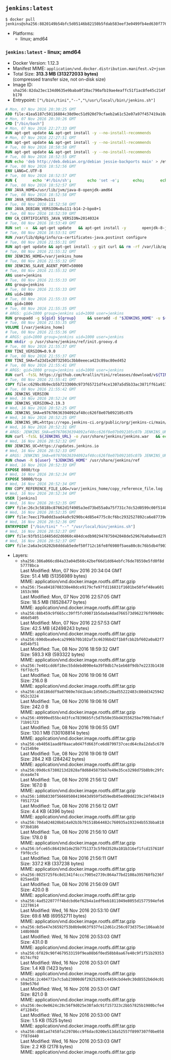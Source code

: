## `jenkins:latest`

```console
$ docker pull jenkins@sha256:8820149b54bfc5d05146b82150b5fdab583eef3e0499fb4ed630f77647a42942
```

-	Platforms:
	-	linux; amd64

### `jenkins:latest` - linux; amd64

-	Docker Version: 1.12.3
-	Manifest MIME: `application/vnd.docker.distribution.manifest.v2+json`
-	Total Size: **313.3 MB (313272033 bytes)**  
	(compressed transfer size, not on-disk size)
-	Image ID: `sha256:82da23ec134d0635e9baba0f20ac790afb19ae4eaffc51f1ac8fe45c214fb170`
-	Entrypoint: `["\/bin\/tini","--","\/usr\/local\/bin\/jenkins.sh"]`

```dockerfile
# Mon, 07 Nov 2016 20:30:25 GMT
ADD file:41ea5187c50116884c38d9ec51d920d79cfaeb2a61c52e07a97f457419a10a4f in / 
# Mon, 07 Nov 2016 20:30:26 GMT
CMD ["/bin/bash"]
# Mon, 07 Nov 2016 22:27:33 GMT
RUN apt-get update && apt-get install -y --no-install-recommends 		ca-certificates 		curl 		wget 	&& rm -rf /var/lib/apt/lists/*
# Mon, 07 Nov 2016 22:27:51 GMT
RUN apt-get update && apt-get install -y --no-install-recommends 		bzr 		git 		mercurial 		openssh-client 		subversion 				procps 	&& rm -rf /var/lib/apt/lists/*
# Tue, 08 Nov 2016 18:50:58 GMT
RUN apt-get update && apt-get install -y --no-install-recommends 		bzip2 		unzip 		xz-utils 	&& rm -rf /var/lib/apt/lists/*
# Tue, 08 Nov 2016 18:52:55 GMT
RUN echo 'deb http://deb.debian.org/debian jessie-backports main' > /etc/apt/sources.list.d/jessie-backports.list
# Tue, 08 Nov 2016 18:52:56 GMT
ENV LANG=C.UTF-8
# Tue, 08 Nov 2016 18:52:57 GMT
RUN { 		echo '#!/bin/sh'; 		echo 'set -e'; 		echo; 		echo 'dirname "$(dirname "$(readlink -f "$(which javac || which java)")")"'; 	} > /usr/local/bin/docker-java-home 	&& chmod +x /usr/local/bin/docker-java-home
# Tue, 08 Nov 2016 18:52:57 GMT
ENV JAVA_HOME=/usr/lib/jvm/java-8-openjdk-amd64
# Tue, 08 Nov 2016 18:52:58 GMT
ENV JAVA_VERSION=8u111
# Tue, 08 Nov 2016 18:52:58 GMT
ENV JAVA_DEBIAN_VERSION=8u111-b14-2~bpo8+1
# Tue, 08 Nov 2016 18:52:59 GMT
ENV CA_CERTIFICATES_JAVA_VERSION=20140324
# Tue, 08 Nov 2016 18:53:49 GMT
RUN set -x 	&& apt-get update 	&& apt-get install -y 		openjdk-8-jdk="$JAVA_DEBIAN_VERSION" 		ca-certificates-java="$CA_CERTIFICATES_JAVA_VERSION" 	&& rm -rf /var/lib/apt/lists/* 	&& [ "$JAVA_HOME" = "$(docker-java-home)" ]
# Tue, 08 Nov 2016 18:53:51 GMT
RUN /var/lib/dpkg/info/ca-certificates-java.postinst configure
# Tue, 08 Nov 2016 21:55:31 GMT
RUN apt-get update && apt-get install -y git curl && rm -rf /var/lib/apt/lists/*
# Tue, 08 Nov 2016 21:55:32 GMT
ENV JENKINS_HOME=/var/jenkins_home
# Tue, 08 Nov 2016 21:55:32 GMT
ENV JENKINS_SLAVE_AGENT_PORT=50000
# Tue, 08 Nov 2016 21:55:32 GMT
ARG user=jenkins
# Tue, 08 Nov 2016 21:55:33 GMT
ARG group=jenkins
# Tue, 08 Nov 2016 21:55:33 GMT
ARG uid=1000
# Tue, 08 Nov 2016 21:55:33 GMT
ARG gid=1000
# Tue, 08 Nov 2016 21:55:35 GMT
# ARGS: gid=1000 group=jenkins uid=1000 user=jenkins
RUN groupadd -g ${gid} ${group}     && useradd -d "$JENKINS_HOME" -u ${uid} -g ${gid} -m -s /bin/bash ${user}
# Tue, 08 Nov 2016 21:55:35 GMT
VOLUME [/var/jenkins_home]
# Tue, 08 Nov 2016 21:55:36 GMT
# ARGS: gid=1000 group=jenkins uid=1000 user=jenkins
RUN mkdir -p /usr/share/jenkins/ref/init.groovy.d
# Tue, 08 Nov 2016 21:55:37 GMT
ENV TINI_VERSION=0.9.0
# Tue, 08 Nov 2016 21:55:37 GMT
ENV TINI_SHA=fa23d1e20732501c3bb8eeeca423c89ac80ed452
# Tue, 08 Nov 2016 21:55:41 GMT
# ARGS: gid=1000 group=jenkins uid=1000 user=jenkins
RUN curl -fsSL https://github.com/krallin/tini/releases/download/v${TINI_VERSION}/tini-static -o /bin/tini && chmod +x /bin/tini   && echo "$TINI_SHA  /bin/tini" | sha1sum -c -
# Tue, 08 Nov 2016 21:55:41 GMT
COPY file:c629bc0b9ecb5b7233000c973f65721df4ce1307a5d5b33ac3871ff61a9172ff in /usr/share/jenkins/ref/init.groovy.d/tcp-slave-agent-port.groovy 
# Tue, 08 Nov 2016 21:55:42 GMT
ARG JENKINS_VERSION
# Wed, 16 Nov 2016 20:52:24 GMT
ENV JENKINS_VERSION=2.19.3
# Wed, 16 Nov 2016 20:52:25 GMT
ARG JENKINS_SHA=e97670636394092af40cc626f8e07b092105c07b
# Wed, 16 Nov 2016 20:52:25 GMT
ARG JENKINS_URL=https://repo.jenkins-ci.org/public/org/jenkins-ci/main/jenkins-war/2.19.3/jenkins-war-2.19.3.war
# Wed, 16 Nov 2016 20:52:31 GMT
# ARGS: JENKINS_SHA=e97670636394092af40cc626f8e07b092105c07b JENKINS_URL=https://repo.jenkins-ci.org/public/org/jenkins-ci/main/jenkins-war/2.19.3/jenkins-war-2.19.3.war gid=1000 group=jenkins uid=1000 user=jenkins
RUN curl -fsSL ${JENKINS_URL} -o /usr/share/jenkins/jenkins.war   && echo "${JENKINS_SHA}  /usr/share/jenkins/jenkins.war" | sha1sum -c -
# Wed, 16 Nov 2016 20:52:32 GMT
ENV JENKINS_UC=https://updates.jenkins.io
# Wed, 16 Nov 2016 20:52:33 GMT
# ARGS: JENKINS_SHA=e97670636394092af40cc626f8e07b092105c07b JENKINS_URL=https://repo.jenkins-ci.org/public/org/jenkins-ci/main/jenkins-war/2.19.3/jenkins-war-2.19.3.war gid=1000 group=jenkins uid=1000 user=jenkins
RUN chown -R ${user} "$JENKINS_HOME" /usr/share/jenkins/ref
# Wed, 16 Nov 2016 20:52:33 GMT
EXPOSE 8080/tcp
# Wed, 16 Nov 2016 20:52:34 GMT
EXPOSE 50000/tcp
# Wed, 16 Nov 2016 20:52:34 GMT
ENV COPY_REFERENCE_FILE_LOG=/var/jenkins_home/copy_reference_file.log
# Wed, 16 Nov 2016 20:52:34 GMT
USER [jenkins]
# Wed, 16 Nov 2016 20:52:35 GMT
COPY file:26c3c5818bc87662d1f4905a3ed73bd55a0a75f731c7dc52d0599c00f51408e9 in /usr/local/bin/jenkins-support 
# Wed, 16 Nov 2016 20:52:35 GMT
COPY file:7eec179a0dd3aad4a9c9290bc4d85e4775c8cf6bc2932527892ca6e87739e474 in /usr/local/bin/jenkins.sh 
# Wed, 16 Nov 2016 20:52:36 GMT
ENTRYPOINT ["/bin/tini" "--" "/usr/local/bin/jenkins.sh"]
# Wed, 16 Nov 2016 20:52:37 GMT
COPY file:93fb511d485dd2d6060c484dcedb902947875042048de529676a0a0aed27b5a3 in /usr/local/bin/plugins.sh 
# Wed, 16 Nov 2016 20:52:37 GMT
COPY file:2a6a3e16202b8dddab5edef50f712c16fe8f6980f5aea80c8c76b5db4f903913 in /usr/local/bin/install-plugins.sh 
```

-	Layers:
	-	`sha256:386a066cd84a33a04d560c42bef66d1dd64ebfc76de78550e5fd0f8d57778bca`  
		Last Modified: Mon, 07 Nov 2016 20:34:04 GMT  
		Size: 51.4 MB (51356989 bytes)  
		MIME: application/vnd.docker.image.rootfs.diff.tar.gzip
	-	`sha256:75ea8418708338e40dce9179cfe97fd116831f1601be50fef48ea6011653c986`  
		Last Modified: Mon, 07 Nov 2016 22:57:05 GMT  
		Size: 18.5 MB (18528477 bytes)  
		MIME: application/vnd.docker.image.rootfs.diff.tar.gzip
	-	`sha256:88b459c9f665cc39ff5fc09071b5dada4dad766573d962276f999d0c466d5405`  
		Last Modified: Mon, 07 Nov 2016 22:57:53 GMT  
		Size: 42.5 MB (42498243 bytes)  
		MIME: application/vnd.docker.image.rootfs.diff.tar.gzip
	-	`sha256:690dbea0e4ca2996b70b102af3c4639bbd2f1b8fcbb2bf602a0a82f74d54bf51`  
		Last Modified: Tue, 08 Nov 2016 18:59:32 GMT  
		Size: 593.3 KB (593322 bytes)  
		MIME: application/vnd.docker.image.rootfs.diff.tar.gzip
	-	`sha256:7e401cdd6f18ec55ddebd090e4a39f0db17e1eb68f9db7e2233b1438f6f7dcf5`  
		Last Modified: Tue, 08 Nov 2016 19:06:16 GMT  
		Size: 216.0 B  
		MIME: application/vnd.docker.image.rootfs.diff.tar.gzip
	-	`sha256:a58186ddf9a07069e7d41ba4c1d56d5c20ad55222483c80dd3425942952c3224`  
		Last Modified: Tue, 08 Nov 2016 19:06:16 GMT  
		Size: 242.0 B  
		MIME: application/vnd.docker.image.rootfs.diff.tar.gzip
	-	`sha256:49999ed55bc4d3fce78396b5fc5d7b50e35bd4355625be799b7da8cf71b91723`  
		Last Modified: Tue, 08 Nov 2016 19:06:55 GMT  
		Size: 130.1 MB (130108814 bytes)  
		MIME: application/vnd.docker.image.rootfs.diff.tar.gzip
	-	`sha256:eb40561aad8f0aaca0d47fd663fce6d8799737cecd64c0a12da5c670fa154b9e`  
		Last Modified: Tue, 08 Nov 2016 19:06:19 GMT  
		Size: 284.2 KB (284242 bytes)  
		MIME: application/vnd.docker.image.rootfs.diff.tar.gzip
	-	`sha256:09d6c67380213d2828af8d6845875b67e49e35ce3298d75b8b9c29fcdcea4e74`  
		Last Modified: Tue, 08 Nov 2016 21:56:12 GMT  
		Size: 167.0 B  
		MIME: application/vnd.docker.image.rootfs.diff.tar.gzip
	-	`sha256:1d0b8330f56660508419043d959f5d59edb05ed09dd239c24f46b419f0517724`  
		Last Modified: Tue, 08 Nov 2016 21:56:12 GMT  
		Size: 4.4 KB (4396 bytes)  
		MIME: application/vnd.docker.image.rootfs.diff.tar.gzip
	-	`sha256:70da024820b814a92b3b791518b64482c760935a193244b553bba818973b8186`  
		Last Modified: Tue, 08 Nov 2016 21:56:10 GMT  
		Size: 178.0 B  
		MIME: application/vnd.docker.image.rootfs.diff.tar.gzip
	-	`sha256:bfce65c86419d1de25b7751373c5f0d3520a101b316ef1fcd157618ff9f0cc5c`  
		Last Modified: Tue, 08 Nov 2016 21:56:11 GMT  
		Size: 337.2 KB (337238 bytes)  
		MIME: application/vnd.docker.image.rootfs.diff.tar.gzip
	-	`sha256:8025725f6c8d1341f4ccc7905e2739c864a77bd2108a395760fb236f825aed28`  
		Last Modified: Tue, 08 Nov 2016 21:56:09 GMT  
		Size: 420.0 B  
		MIME: application/vnd.docker.image.rootfs.diff.tar.gzip
	-	`sha256:4ad522077ff4bdcbd6ef62b4a1edf6eb1811049e8055d1577594efe612278614`  
		Last Modified: Wed, 16 Nov 2016 20:53:10 GMT  
		Size: 69.6 MB (69552711 bytes)  
		MIME: application/vnd.docker.image.rootfs.diff.tar.gzip
	-	`sha256:8d5e47e36592f53b0b9e063f937fe12d61c256c073d375ec106aab3d148b98d8`  
		Last Modified: Wed, 16 Nov 2016 20:53:03 GMT  
		Size: 431.0 B  
		MIME: application/vnd.docker.image.rootfs.diff.tar.gzip
	-	`sha256:6f829c90f4679533159f9ea08b6f0ed58bb8aa67e40c9f1f51b293530174cf92`  
		Last Modified: Wed, 16 Nov 2016 20:53:01 GMT  
		Size: 1.4 KB (1423 bytes)  
		MIME: application/vnd.docker.image.rootfs.diff.tar.gzip
	-	`sha256:2c404772e7c5ab23000d6f29252035c4459cbd4e9c30d8552b6d4c01589e576d`  
		Last Modified: Wed, 16 Nov 2016 20:53:01 GMT  
		Size: 821.0 B  
		MIME: application/vnd.docker.image.rootfs.diff.tar.gzip
	-	`sha256:0ec0e0624c28c56f9d025e38fadc91f157323c2bb57825b1980bcfe44f12845c`  
		Last Modified: Wed, 16 Nov 2016 20:53:00 GMT  
		Size: 1.5 KB (1525 bytes)  
		MIME: application/vnd.docker.image.rootfs.diff.tar.gzip
	-	`sha256:d881ad7458fa129786cc9f6dac0200e513da52557f8997307f0be0587f87d440`  
		Last Modified: Wed, 16 Nov 2016 20:53:03 GMT  
		Size: 2.2 KB (2178 bytes)  
		MIME: application/vnd.docker.image.rootfs.diff.tar.gzip

